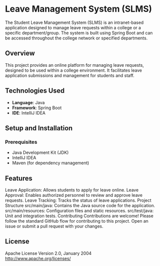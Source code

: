 # Leave Management System (SLMS)

The Student Leave Management System (SLMS) is an intranet-based application designed to manage leave requests within a college or a specific department/group. The system is built using Spring Boot and can be accessed throughout the college network or specified departments.

## Overview

This project provides an online platform for managing leave requests, designed to be used within a college environment. It facilitates leave application submissions and management for students and staff.

## Technologies Used

- **Language**: Java
- **Framework**: Spring Boot
- **IDE**: IntelliJ IDEA

## Setup and Installation

### Prerequisites

- Java Development Kit (JDK)
- IntelliJ IDEA
- Maven (for dependency management)

## Features
Leave Application: Allows students to apply for leave online.
Leave Approval: Enables authorized personnel to review and approve leave requests.
Leave Tracking: Tracks the status of leave applications.
Project Structure
src/main/java: Contains the Java source code for the application.
src/main/resources: Configuration files and static resources.
src/test/java: Unit and integration tests.
Contributing
Contributions are welcome! Please follow the standard GitHub flow for contributing to this project. Open an issue or submit a pull request with your changes.

## License
Apache License
                           Version 2.0, January 2004
                        http://www.apache.org/licenses/
